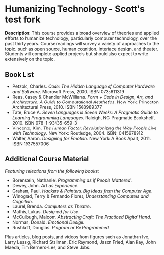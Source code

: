# Humanizing Technology - Scott's test fork

**Description**: This course provides a broad overview of theories and applied efforts to humanize technology, particularly computer technology, over the past thirty years. Course readings will survey a variety of approaches to the topic, such as open source, human cognition, interface design, and theater. Students will complete applied projects but should also expect to write extensively on the topic.

## Book List
  * Petzold, Charles. _Code: The Hidden Language of Computer Hardware and Software_. Microsoft Press, 2000. ISBN 0735611319
  * Reas, Casey & Chandler McWilliams. _Form + Code in Design, Art, and Architecture: A Guide to Computational Aesthetics_. New York: Princeton Architectural Press, 2010. ISBN 1568989377
  * Tate, Bruce A. _Seven Languages in Seven Weeks: A Pragmatic Guide to Learning Programming Languages_. Raleigh, NC: Pragmatic Bookshelf, 2010. ISBN 978-1-93435-659-3
  * Vincente, Kim. _The Human Factor: Revolutionizing the Way People Live with Technology_. New York: Routledge, 2004. ISBN: 0415978912
  * Walter, Aaron. _Designing for Emotion_. New York: A Book Apart, 2011. ISBN 1937557006


## Additional Course Material

*Featuring selections from the following books:*

  * Borenstein, Nathaniel. _Programming as if People Mattered_.
  * Dewey, John. _Art as Experience_.
  * Graham, Paul. _Hackers & Painters: Big Ideas from the Computer Age_.
  * Winograd, Terry & Fernando Flores, _Understanding Computers and Cognition_.
  * Laurel, Brenda. _Computers as Theatre_.
  * Mathis, Lukas. _Designed for Use_.
  * McCullough, Malcom. _Abstracting Craft: The Practiced Digital Hand_.
  * Norman, Donald. _Emotional Design_.
  * Rushkoff, Douglas. _Program or Be Programmed_.

Plus articles, blog posts, and videos from figures such as Jonathan Ive, Larry Lessig, Richard Stallman, Eric Raymond, Jason Fried, Alan Kay, John Maeda, Tim Berners-Lee, and Steve Jobs.
